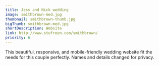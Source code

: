 ```yaml
---
title: Jess and Nick wedding
image: smithbrown-med.jpg
thumbnail: smithbrown-thumb.jpg
bigThumb: smithbrown-med.jpg
shortDescription: Website
link: http://www.stufreen.com/smithbrown/
priority: 6
---
```

This beautiful, responsive, and mobile-friendly wedding website fit the needs for this couple perfectly. Names and details changed for privacy.